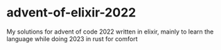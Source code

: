 # advent-of-elixir-2022
My solutions for advent of code 2022 written in elixir, mainly to learn the language while doing 2023 in rust for comfort
